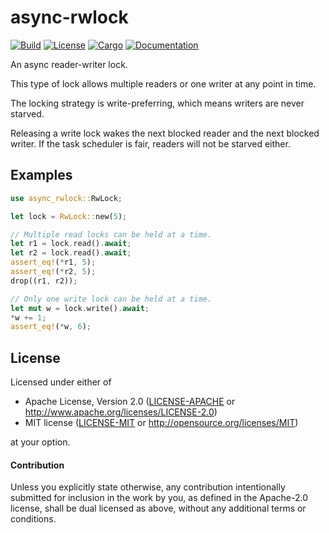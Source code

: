 # async-rwlock

[![Build](https://github.com/stjepang/async-rwlock/workflows/Build%20and%20test/badge.svg)](
https://github.com/stjepang/async-rwlock/actions)
[![License](https://img.shields.io/badge/license-MIT%2FApache--2.0-blue.svg)](
https://github.com/stjepang/async-rwlock)
[![Cargo](https://img.shields.io/crates/v/async-rwlock.svg)](
https://crates.io/crates/async-rwlock)
[![Documentation](https://docs.rs/async-rwlock/badge.svg)](
https://docs.rs/async-rwlock)

An async reader-writer lock.

This type of lock allows multiple readers or one writer at any point in time.

The locking strategy is write-preferring, which means writers are never starved.

Releasing a write lock wakes the next blocked reader and the next blocked writer. If the task
scheduler is fair, readers will not be starved either.

## Examples

```rust
use async_rwlock::RwLock;

let lock = RwLock::new(5);

// Multiple read locks can be held at a time.
let r1 = lock.read().await;
let r2 = lock.read().await;
assert_eq!(*r1, 5);
assert_eq!(*r2, 5);
drop((r1, r2));

// Only one write lock can be held at a time.
let mut w = lock.write().await;
*w += 1;
assert_eq!(*w, 6);
```

## License

Licensed under either of

 * Apache License, Version 2.0 ([LICENSE-APACHE](LICENSE-APACHE) or http://www.apache.org/licenses/LICENSE-2.0)
 * MIT license ([LICENSE-MIT](LICENSE-MIT) or http://opensource.org/licenses/MIT)

at your option.

#### Contribution

Unless you explicitly state otherwise, any contribution intentionally submitted
for inclusion in the work by you, as defined in the Apache-2.0 license, shall be
dual licensed as above, without any additional terms or conditions.
